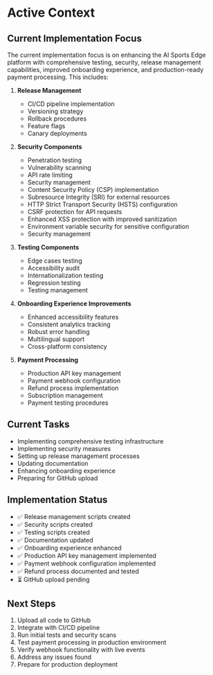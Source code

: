 # Active Context

## Current Implementation Focus

The current implementation focus is on enhancing the AI Sports Edge platform with comprehensive testing, security, release management capabilities, improved onboarding experience, and production-ready payment processing. This includes:

1. **Release Management**
   - CI/CD pipeline implementation
   - Versioning strategy
   - Rollback procedures
   - Feature flags
   - Canary deployments
2. **Security Components**
   - Penetration testing
   - Vulnerability scanning
   - API rate limiting
   - Security management
   - Content Security Policy (CSP) implementation
   - Subresource Integrity (SRI) for external resources
   - HTTP Strict Transport Security (HSTS) configuration
   - CSRF protection for API requests
   - Enhanced XSS protection with improved sanitization
   - Environment variable security for sensitive configuration
   - Security management

3. **Testing Components**
   - Edge cases testing
   - Accessibility audit
   - Internationalization testing
   - Regression testing
   - Testing management

4. **Onboarding Experience Improvements**
   - Enhanced accessibility features
   - Consistent analytics tracking
   - Robust error handling
   - Multilingual support
   - Cross-platform consistency

5. **Payment Processing**
   - Production API key management
   - Payment webhook configuration
   - Refund process implementation
   - Subscription management
   - Payment testing procedures

## Current Tasks

- Implementing comprehensive testing infrastructure
- Implementing security measures
- Setting up release management processes
- Updating documentation
- Enhancing onboarding experience
- Preparing for GitHub upload

## Implementation Status

- ✅ Release management scripts created
- ✅ Security scripts created
- ✅ Testing scripts created
- ✅ Documentation updated
- ✅ Onboarding experience enhanced
- ✅ Production API key management implemented
- ✅ Payment webhook configuration implemented
- ✅ Refund process documented and tested
- ⏳ GitHub upload pending

## Next Steps

1. Upload all code to GitHub
2. Integrate with CI/CD pipeline
3. Run initial tests and security scans
4. Test payment processing in production environment
5. Verify webhook functionality with live events
6. Address any issues found
7. Prepare for production deployment